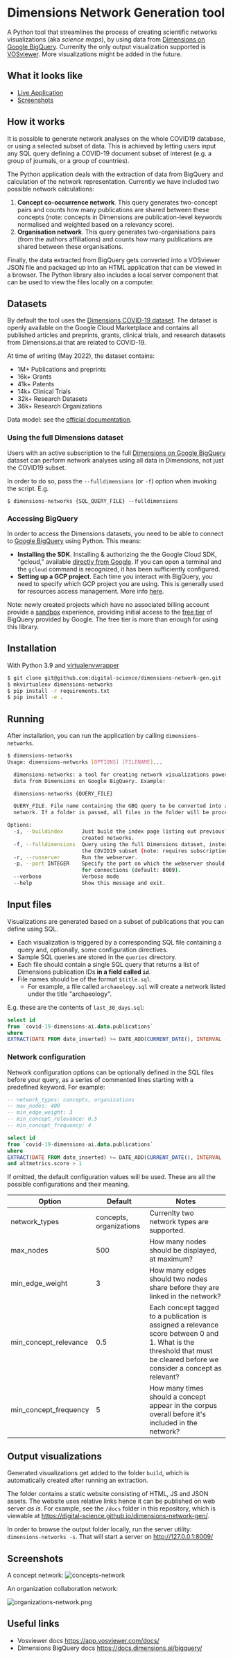 # Dimensions Network Generation tool

A Python tool that streamlines the process of creating scientific networks visualizations (aka *science maps*), by using data from [Dimensions on Google BigQuery](https://www.dimensions.ai/products/bigquery/). 
Currenlty the only output visualization supported is [VOSviewer](https://www.vosviewer.com/). More visualizations might be added in the future.

## What it looks like

* [Live Application](https://digital-science.github.io/dimensions-network-gen/)
* [Screenshots](#screenshots)

## How it works

It is possible to generate network analyses on the whole COVID19 database, or using a selected subset of data. This is achieved by letting users input any SQL query defining a COVID-19 document subset of interest (e.g. a group of journals, or a group of countries).

The Python application deals with the extraction of data from BigQuery and calculation of the network representation. Currently we have included two possible network calculations:
1. **Concept co-occurrence network**. This query generates two-concept pairs and counts how many publications are shared between these concepts (note: concepts in Dimensions are publication-level keywords normalised and weighted based on a relevancy score).
2. **Organisation network**. This query generates two-organisations pairs (from the authors affiliations) and counts how many publications are shared between these organisations.

Finally, the data extracted from BigQuery gets converted into a VOSviewer JSON file and packaged up into an HTML application that can be viewed in a browser. The Python library also includes a local server component that can be used to view the files locally on a computer.


## Datasets

By default the tool uses the [Dimensions COVID-19 dataset](https://console.cloud.google.com/marketplace/product/digitalscience-public/covid-19-dataset-dimensions). The dataset is openly available on the Google Cloud Marketplace and contains all published articles and preprints, grants, clinical trials, and research datasets from Dimensions.ai that are related to COVID-19.

At time of writing (May 2022), the dataset contains:

* 1M+  Publications and preprints
* 16k+ Grants
* 41k+ Patents
* 14k+ Clinical Trials
* 32k+ Research Datasets
* 36k+ Research Organizations

Data model: see the [official documentation](https://docs.dimensions.ai/bigquery/data-sources.html).

### Using the full Dimensions dataset

Users with an active subscription to the full [Dimensions on Google BigQuery](https://www.dimensions.ai/products/bigquery) dataset can perform network analyses using all data in Dimensions, not just the COVID19 subset.  

In order to do so, pass the `--fulldimensions` (or `-f`) option when invoking the script. E.g.

```
$ dimensions-networks {SQL_QUERY_FILE} --fulldimensions
```

### Accessing BigQuery 

In order to access the Dimensions datasets, you need to be able to connect to [Google BigQuery](https://cloud.google.com/bigquery/) using Python. This means:

* **Installing the SDK**. Installing & authorizing the the Google Cloud SDK, "gcloud," available [directly from Google](https://cloud.google.com/sdk/docs/install). If you can open a terminal and the `gcloud` command is recognized, it has been sufficiently configured.
* **Setting up a GCP project**. Each time you interact with BigQuery, you need to specify which GCP project you are using. This is generally used for resources access management. More info [here](https://docs.dimensions.ai/bigquery/gcp-setup.html).

Note: newly created projects which have no associated billing account provide a [sandbox](https://cloud.google.com/bigquery/docs/sandbox) experience, providing initial access to the [free tier](https://cloud.google.com/free) of BigQuery provided by Google. The free tier is more than enough for using this library.  



## Installation

With Python 3.9 and [virtualenvwrapper](https://virtualenvwrapper.readthedocs.io/en/latest/index.html)

```bash
$ git clone git@github.com:digital-science/dimensions-network-gen.git
$ mkvirtualenv dimensions-networks
$ pip install -r requirements.txt
$ pip install -e .
```


## Running

After installation, you can run the application by calling `dimensions-networks`.

```bash
$ dimensions-networks
Usage: dimensions-networks [OPTIONS] [FILENAME]...

  dimensions-networks: a tool for creating network visualizations powered by
  data from Dimensions on Google BigQuery. Example:

  dimensions-networks {QUERY_FILE}

  QUERY_FILE. File name containing the GBQ query to be converted into a
  network. If a folder is passed, all files in the folder will be processed.

Options:
  -i, --buildindex      Just build the index page listing out previously
                        created networks.
  -f, --fulldimensions  Query using the full Dimensions dataset, instead of
                        the COVID19 subset (note: requires subscription).
  -r, --runserver       Run the webserver.
  -p, --port INTEGER    Specify the port on which the webserver should listen
                        for connections (default: 8009).
  --verbose             Verbose mode
  --help                Show this message and exit.
```

## Input files

Visualizations are generated based on a subset of publications that you can define using SQL.

* Each visualization is triggered by a corresponding SQL file containing a query and, optionally, some configuration directives. 
* Sample SQL queries are stored in the `queries` directory.
* Each file should contain a single SQL query that returns a list of Dimensions publication IDs **in a field called `id`**.
* File names should be of the format `$title.sql`.
  * For example, a file called `archaeology.sql` will create a network listed under the title "archaeology".

E.g. these are the contents of `last_30_days.sql`:

```sql
select id
from `covid-19-dimensions-ai.data.publications`
where 
EXTRACT(DATE FROM date_inserted) >= DATE_ADD(CURRENT_DATE(), INTERVAL -30 DAY)
```

### Network configuration

Network configuration options can be optionally defined in the SQL files before your query, as a series of commented lines starting with a predefined keyword. For example:

```sql
-- network_types: concepts, organizations
-- max_nodes: 400 
-- min_edge_weight: 3
-- min_concept_relevance: 0.5 
-- min_concept_frequency: 4

select id
from `covid-19-dimensions-ai.data.publications`
where 
EXTRACT(DATE FROM date_inserted) >= DATE_ADD(CURRENT_DATE(), INTERVAL -30 DAY)
and altmetrics.score > 1
```

If omitted, the default configuration values will be used. These are all the possible configurations and their meaning.

| Option                | Default               | Notes                                                                                                                                                                    |
|-----------------------|-----------------------|--------------------------------------------------------------------------------------------------------------------------------------------------------------------------|
| network_types         | concepts, organizations | Currenlty two network types are supported.                                                                                                                               |
| max_nodes             | 500                   | How many nodes should be displayed, at maximum?                                                                                                                          |
| min_edge_weight       | 3                     | How many edges should two nodes share before they are linked in the network?                                                                                             |
| min_concept_relevance | 0.5                   | Each concept tagged to a publication is assigned a relevance score between 0 and 1. What is the threshold that must be cleared before we consider a concept as relevant? |
| min_concept_frequency | 5                     | How many times should a concept appear in the corpus overall before it's included in the network?                                                                        |




## Output visualizations

Generated visualizations get added to the folder `build`, which is automatically created after running an extraction. 

The folder contains a static website consisting of HTML, JS and JSON assets. The website uses relative links hence it can be published on web server *as is*. For example, see the `/docs` folder in this repository, which is viewable at https://digital-science.github.io/dimensions-network-gen/. 

In order to browse the output folder locally, run the server utility: `dimensions-networks -s`. That will start a server on http://127.0.0.1:8009/


## Screenshots

A concept network:
![concepts-network](/screenshots/concepts-network.png)

An organization collaboration network:

![organizations-network.png](/screenshots/organizations-network.png)



## Useful links

* Vosviewer docs https://app.vosviewer.com/docs/
* Dimensions BigQuery docs https://docs.dimensions.ai/bigquery/